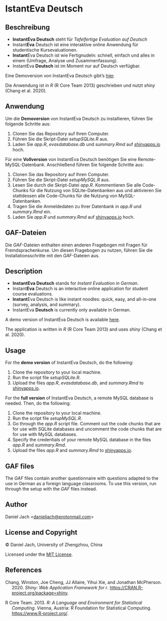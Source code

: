IstantEva Deutsch
================

## Beschreibung

-   **InstantEva Deutsch** steht für *Tafelfertige Evaluation auf
    Deutsch*
-   Instant**Eva** Deutsch ist eine interaktive online Anwendung für
    studentische Kursevaluationen.
-   **Instant**Eva Deutsch ist wie Fertignudeln: schnell, einfach und
    alles in einem (Umfrage, Analyse und Zusammenfassung).
-   InstantEva **Deutsch** ist im Moment nur auf Deutsch verfügbar.

Eine Demoversion von InstantEva Deutsch gibt’s
<a href='https://danieljach.shinyapps.io/instant-eva-deutsch/' target='_blank'>hier</a>.

Die Anwendung ist in *R* (R Core Team 2013) geschrieben und nutzt
*shiny* (Chang et al. 2020).

## Anwendung

Um die **Demoversion** von InstantEva Deutsch zu installieren, führen
Sie folgende Schritte aus:

1.  Clonen Sie das Repository auf Ihren Computer.
2.  Führen Sie die Skript-Datei *setupSQLite.R* aus.
3.  Laden Sie *app.R*, *evasdatabase.db* und *summary.Rmd* auf
    <a href='https://www.shinyapps.io/' target='_blank'>shinyapps.io</a>
    hoch.

Für eine **Vollversion** von InstantEva Deutsch benötigen Sie eine
Remote-MySQL-Datenbank. Anschließend führen Sie folgende Schritte aus:

1.  Clonen Sie das Repository auf Ihren Computer.
2.  Führen Sie die Skript-Datei *setupMySQL.R* aus.
3.  Lesen Sie durch die Skript-Datei *app.R*. Kommentieren Sie alle
    Code-Chunks für die Nutzung von SQLite-Datenbanken aus und
    aktivieren Sie stattdessen alle Code-Chunks für die Nutzung von
    MySQL-Datenbanken.
4.  Tragen Sie die Anmeldedaten zu Ihrer Datenbank in *app.R* und
    *summary.Rmd* ein.
5.  Laden Sie *app.R* und *summary.Rmd* auf
    <a href='https://www.shinyapps.io/' target='_blank'>shinyapps.io</a>
    hoch.

## GAF-Dateien

Die *GAF*-Dateien enthalten einen anderen Fragebogen mit Fragen für
Fremdsprachenkurse. Um diesen Fragebogen zu nutzen, führen Sie die
Installationsschritte mit den *GAF*-Dateien aus.

## Description

-   **InstantEva Deutsch** stands for *Instant Evaluation in German*.
-   Instant**Eva** Deutsch is an interactive online application for
    student course evaluations.
-   **Instant**Eva Deutsch is like instant noodles: quick, easy, and
    all-in-one (survey, analysis, and summary).
-   InstantEva **Deutsch** is currently only available in German.

A demo version of InstantEva Deutsch is available
<a href='https://danieljach.shinyapps.io/instant-eva-deutsch/' target='_blank'>here</a>.

The application is written in *R* (R Core Team 2013) and uses *shiny*
(Chang et al. 2020).

## Usage

For the **demo version** of InstantEva Deutsch, do the following:

1.  Clone the repository to your local machine.
2.  Run the script file *setupSQLite.R*.
3.  Upload the files *app.R*, *evasdatabase.db*, and *summary.Rmd* to
    <a href='https://www.shinyapps.io/' target='_blank'>shinyapps.io</a>.

For the **full version** of InstantEva Deutsch, a remote MySQL database
is needed. Then, do the following:

1.  Clone the repository to your local machine.
2.  Run the script file *setupMySQL.R*.
3.  Go through the *app.R* script file. Comment out the code chunks that
    are for use with SQLite databases and uncomment the code chunks that
    are for use with MySQL databases.
4.  Specify the credentials of your remote MySQL database in the files
    *app.R* and *summary.Rmd*.
5.  Upload the files *app.R* and *summary.Rmd* to
    <a href='https://www.shinyapps.io/' target='_blank'>shinyapps.io</a>.

## GAF files

The *GAF* files contain another questionnaire with questions adapted to
the use in German as a foreign language classrooms. To use this version,
run through the setup with the *GAF* files instead.

## Author

Daniel Jach &lt;danieljach@protonmail.com&gt;

## License and Copyright

© Daniel Jach, University of Zhengzhou, China

Licensed under the [MIT License](LICENSE).

## References

<div id="refs" class="references csl-bib-body hanging-indent">

<div id="ref-Chang.2020" class="csl-entry">

Chang, Winston, Joe Cheng, JJ Allaire, Yihui Xie, and Jonathan
McPherson. 2020. *Shiny: Web Application Framework for r*.
<https://CRAN.R-project.org/package=shiny>.

</div>

<div id="ref-RCT.2013" class="csl-entry">

R Core Team. 2013. *R: A Language and Environment for Statistical
Computing*. Vienna, Austria: R Foundation for Statistical Computing.
<https://www.R-project.org/>.

</div>

</div>
